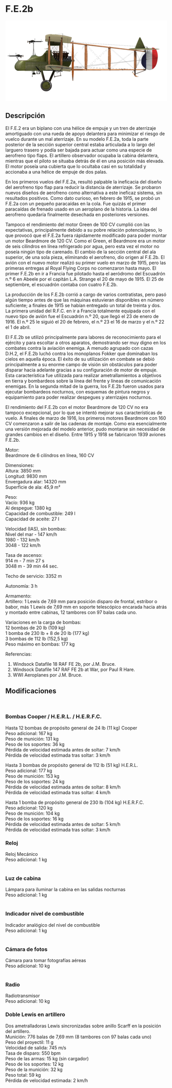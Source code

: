 # F.E.2b  
  
![fe2b](../images/fe2b.png)  
  
## Descripción  
  
El F.E.2 era un biplano con una hélice de empuje y un tren de aterrizaje amortiguado con una rueda de apoyo delantera para minimizar el riesgo de vuelco durante un mal aterrizaje. En su modelo F.E.2a, toda la parte posterior de la sección superior central estaba articulada a lo largo del larguero trasero y podía ser bajada para actuar como una especie de aerofreno tipo flaps. El artillero observador ocupaba la cabina delantera, mientras que el piloto se situaba detrás de él en una posición más elevada. El motor poseía una cubierta que lo ocultaba casi en su totalidad y accionaba a una hélice de empuje de dos palas.  
  
En los primeros vuelos del F.E.2a, resultó palpable la ineficacia del diseño del aerofreno tipo flap para reducir la distancia de aterrizaje. Se probaron nuevos diseños de aerofreno como alternativa a este ineficaz sistema, sin resultados positivos. Como dato curioso, en febrero de 1915, se probó un F.E.2a con un pequeño paracaídas en la cola. Fue quizás el primer paracaídas de frenado usado en un aeroplano de la historia. La idea del aerofreno quedaría finalmente desechada en posteriores versiones.  
  
Tampoco el rendimiento del motor Green de 100 CV cumplió con las expectativas, principalmente debido a su pobre relación potencia/peso, lo que provocó que el F.E.2a fuera rápidamente modificado para poder montar un motor Beardmore de 120 CV. Como el Green, el Beardmore era un motor de seis cilindros en línea refrigerado por agua, pero esta vez el motor no poseía ningún tipo de carenado. El cambio de la sección central del ala superior, de una sola pieza, eliminando el aerofreno, dio origen al F.E.2b. El avión con el nuevo motor realizó su primer vuelo en marzo de 1915, pero las primeras entregas al Royal Flying Corps no comenzaron hasta mayo. El primer F.E.2b en ir a Francia fue pilotado hasta el aeródromo del Escuadrón n.º 6 en Abeele por el capitán L.A. Strange el 20 de mayo de 1915. El 25 de septiembre, el escuadrón contaba con cuatro F.E.2b.  
  
La producción de los F.E.2b corrió a cargo de varios contratistas, pero pasó algún tiempo antes de que las máquinas estuvieran disponibles en número suficiente; a finales de 1915 se habían entregado un total de treinta y dos. La primera unidad del R.F.C. en ir a Francia totalmente equipada con el nuevo tipo de avión fue el Escuadrón n.º 20, que llegó el 23 de enero de 1916. El n.º 25 le siguió el 20 de febrero, el n.º 23 el 16 de marzo y el n.º 22 el 1 de abril.  
  
El F.E.2b se utilizó principalmente para labores de reconocimiento para el ejército y para escoltar a otros aparatos, demostrando ser muy digno en los combates contra la aviación enemiga. A menudo agrupado con cazas D.H.2, el F.E.2b luchó contra los monoplanos Fokker que dominaban los cielos en aquella época. El éxito de su utilización en combate se debió principalmente a su enorme campo de visión sin obstáculos para poder disparar hacia adelante gracias a su configuración de motor de empuje. Esta característica fue utilizada para realizar ametrallamientos a objetivos en tierra y bombardeos sobre la línea del frente y líneas de comunicación enemigas. En la segunda mitad de la guerra, los F.E.2b fueron usados para ejecutar bombardeos nocturnos, con esquemas de pintura negros y equipamiento para poder realizar despegues y aterrizajes nocturnos.  
  
El rendimiento del F.E.2b con el motor Beardmore de 120 CV no era tampoco excepcional, por lo que se intentó mejorar sus características de vuelo. A finales de marzo de 1916, los primeros motores Beardmore con 160 CV comenzaron a salir de las cadenas de montaje. Como era esencialmente una versión mejorada del modelo anterior, pudo montarse sin necesidad de grandes cambios en el diseño. Entre 1915 y 1918 se fabricaron 1939 aviones F.E.2b.  
  
Motor:  
Beardmore de 6 cilíndros en línea, 160 CV  
  
Dimensiones:  
Altura: 3850 mm  
Longitud: 9830 mm  
Envergadura alar: 14320 mm  
Superficie de ala: 45,9 m²  
  
Peso:  
Vacío: 936 kg  
Al despegue: 1380 kg  
Capacidad de combustible: 249 l  
Capacidad de aceite: 27 l  
  
Velocidad (IAS), sin bombas:  
Nivel del mar - 147 km/h  
1980 - 132 km/h  
3048 - 122 km/h  
  
Tasa de ascenso:  
 914 m - 7 min 27 s  
3048 m - 39 min 44 sec.  
  
Techo de servicio: 3352 m  
  
Autonomía: 3 h  
  
Armamento:  
Artillero: 1 Lewis de 7,69 mm para posición disparo de frontal, estribor o babor, más 1 Lewis de 7,69 mm en soporte telescópico encarada hacia atrás y montado entre cabinas, 12 tambores con 97 balas cada uno.  
  
Variaciones en la carga de bombas:  
12 bombas de 20 lb (109 kg)  
1 bomba de 230 lb + 8 de 20 lb (177 kg)  
3 bombas de 112 lb (152,5 kg)  
Peso máximo en bombas: 177 kg  
  
Referencias:  
1) Windsock Datafile 18 RAF FE 2b, por J.M. Bruce.  
2) Windsock Datafile 147 RAF FE 2b at War, por Paul R Hare.  
2) WWI Aeroplanes por J.M. Bruce.  
  
## Modificaciones  
  ﻿
  
### Bombas Cooper / H.E.R.L. / H.E.R.F.C.  
  
Hasta 12 bombas de propósito general de 24 lb (11 kg) Cooper  
Peso adicional: 167 kg  
Peso de munición: 131 kg  
Peso de los soportes: 36 kg  
Pérdida de velocidad estimada antes de soltar: 7 km/h  
Pérdida de velocidad estimada tras soltar: 3 km/h  
  
Hasta 3 bombas de propósito general de 112 lb (51 kg) H.E.R.L.  
Peso adicional: 177 kg  
Peso de munición: 153 kg  
Peso de los soportes: 24 kg  
Pérdida de velocidad estimada antes de soltar: 8 km/h  
Pérdida de velocidad estimada tras soltar: 4 km/h  
  
Hasta 1 bomba de propósito general de 230 lb (104 kg) H.E.R.F.C.  
Peso adicional: 120 kg  
Peso de munición: 104 kg  
Peso de los soportes: 16 kg  
Pérdida de velocidad estimada antes de soltar: 5 km/h  
Pérdida de velocidad estimada tras soltar: 3 km/h  ﻿
  
### Reloj  
  
Reloj Mecánico  
Peso adicional: 1 kg  
  ﻿
  
### Luz de cabina  
  
Lámpara para iluminar la cabina en las salidas nocturnas  
Peso adicional: 1 kg  
  ﻿
  
### Indicador nivel de combustible  
  
Indicador analógico del nivel de combustible  
Peso adicional: 1 kg  
  ﻿
  
### Cámara de fotos  
  
Cámara para tomar fotografías aéreas  
Peso adicional: 10 kg  
  ﻿
  
### Radio  
  
Radiotransmisor  
Peso adicional: 10 kg  ﻿
  
### Doble Lewis en artillero  
  
Dos ametralladoras Lewis sincronizadas sobre anillo Scarff en la posición del artillero.  
Munición: 776 balas de 7,69 mm (8 tambores con 97 balas cada uno)  
Peso del proyectil: 11 g  
Velocidad de salida: 745 m/s  
Tasa de disparo: 550 bpm  
Peso de las armas: 15 kg (sin cargador)  
Peso de los soportes: 12 kg  
Peso de la munición: 32 kg  
Peso total: 59 kg  
Pérdida de velocidad estimada: 2 km/h  